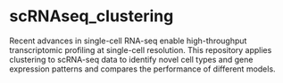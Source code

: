 # scRNAseq_clustering
 Recent advances in single-cell RNA-seq enable high-throughput transcriptomic profiling at single-cell resolution. This repository applies clustering to scRNA-seq data to identify novel cell types and gene expression patterns and compares the performance of different models.
